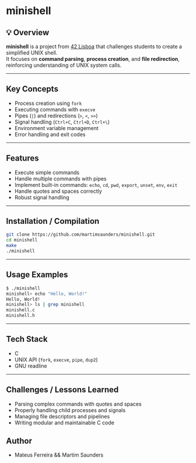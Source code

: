 # minishell

## 💡 Overview
**minishell** is a project from [42 Lisboa](https://www.42lisboa.com) that challenges students to create a simplified UNIX shell.  
It focuses on **command parsing**, **process creation**, and **file redirection**, reinforcing understanding of UNIX system calls.

---

## Key Concepts
- Process creation using `fork`
- Executing commands with `execve`
- Pipes (`|`) and redirections (`>`, `<`, `>>`)
- Signal handling (`Ctrl+C`, `Ctrl+D`, `Ctrl+\`)
- Environment variable management
- Error handling and exit codes

---

## Features
- Execute simple commands
- Handle multiple commands with pipes
- Implement built-in commands: `echo`, `cd`, `pwd`, `export`, `unset`, `env`, `exit`
- Handle quotes and spaces correctly
- Robust signal handling

---

## Installation / Compilation
```bash
git clone https://github.com/martimsaunders/minishell.git
cd minishell
make
./minishell
```

---

## Usage Examples
```bash
$ ./minishell
minishell> echo "Hello, World!"
Hello, World!
minishell> ls | grep minishell
minishell.c
minishell.h
```

---

## Tech Stack
- C
- UNIX API (`fork`, `execve`, `pipe`, `dup2`)
- GNU readline

---

## Challenges / Lessons Learned
- Parsing complex commands with quotes and spaces
- Properly handling child processes and signals
- Managing file descriptors and pipelines
- Writing modular and maintainable C code

## Author
- Mateus Ferreira && Martim Saunders

